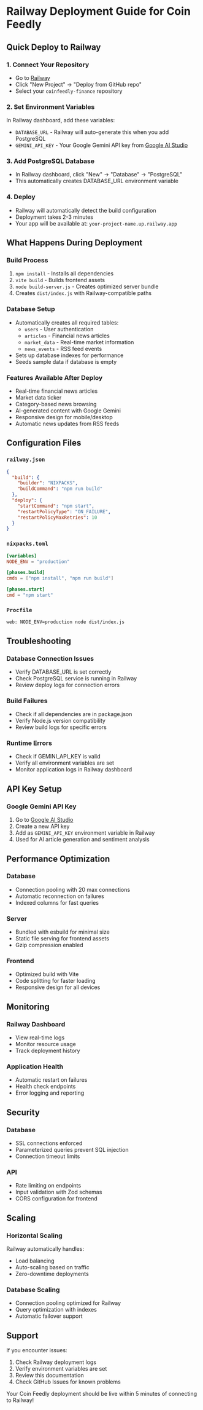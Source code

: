 # Railway Deployment Guide for Coin Feedly

## Quick Deploy to Railway

### 1. Connect Your Repository
- Go to [Railway](https://railway.app)
- Click "New Project" → "Deploy from GitHub repo"
- Select your `coinfeedly-finance` repository

### 2. Set Environment Variables
In Railway dashboard, add these variables:
- `DATABASE_URL` - Railway will auto-generate this when you add PostgreSQL
- `GEMINI_API_KEY` - Your Google Gemini API key from [Google AI Studio](https://makersuite.google.com/app/apikey)

### 3. Add PostgreSQL Database
- In Railway dashboard, click "New" → "Database" → "PostgreSQL"
- This automatically creates DATABASE_URL environment variable

### 4. Deploy
- Railway will automatically detect the build configuration
- Deployment takes 2-3 minutes
- Your app will be available at: `your-project-name.up.railway.app`

## What Happens During Deployment

### Build Process
1. `npm install` - Installs all dependencies
2. `vite build` - Builds frontend assets
3. `node build-server.js` - Creates optimized server bundle
4. Creates `dist/index.js` with Railway-compatible paths

### Database Setup
- Automatically creates all required tables:
  - `users` - User authentication
  - `articles` - Financial news articles
  - `market_data` - Real-time market information
  - `news_events` - RSS feed events
- Sets up database indexes for performance
- Seeds sample data if database is empty

### Features Available After Deploy
- Real-time financial news articles
- Market data ticker
- Category-based news browsing
- AI-generated content with Google Gemini
- Responsive design for mobile/desktop
- Automatic news updates from RSS feeds

## Configuration Files

### `railway.json`
```json
{
  "build": {
    "builder": "NIXPACKS",
    "buildCommand": "npm run build"
  },
  "deploy": {
    "startCommand": "npm start",
    "restartPolicyType": "ON_FAILURE",
    "restartPolicyMaxRetries": 10
  }
}
```

### `nixpacks.toml`
```toml
[variables]
NODE_ENV = "production"

[phases.build]
cmds = ["npm install", "npm run build"]

[phases.start]
cmd = "npm start"
```

### `Procfile`
```
web: NODE_ENV=production node dist/index.js
```

## Troubleshooting

### Database Connection Issues
- Verify DATABASE_URL is set correctly
- Check PostgreSQL service is running in Railway
- Review deploy logs for connection errors

### Build Failures
- Check if all dependencies are in package.json
- Verify Node.js version compatibility
- Review build logs for specific errors

### Runtime Errors
- Check if GEMINI_API_KEY is valid
- Verify all environment variables are set
- Monitor application logs in Railway dashboard

## API Key Setup

### Google Gemini API Key
1. Go to [Google AI Studio](https://makersuite.google.com/app/apikey)
2. Create a new API key
3. Add as `GEMINI_API_KEY` environment variable in Railway
4. Used for AI article generation and sentiment analysis

## Performance Optimization

### Database
- Connection pooling with 20 max connections
- Automatic reconnection on failures
- Indexed columns for fast queries

### Server
- Bundled with esbuild for minimal size
- Static file serving for frontend assets
- Gzip compression enabled

### Frontend
- Optimized build with Vite
- Code splitting for faster loading
- Responsive design for all devices

## Monitoring

### Railway Dashboard
- View real-time logs
- Monitor resource usage
- Track deployment history

### Application Health
- Automatic restart on failures
- Health check endpoints
- Error logging and reporting

## Security

### Database
- SSL connections enforced
- Parameterized queries prevent SQL injection
- Connection timeout limits

### API
- Rate limiting on endpoints
- Input validation with Zod schemas
- CORS configuration for frontend

## Scaling

### Horizontal Scaling
Railway automatically handles:
- Load balancing
- Auto-scaling based on traffic
- Zero-downtime deployments

### Database Scaling
- Connection pooling optimized for Railway
- Query optimization with indexes
- Automatic failover support

## Support

If you encounter issues:
1. Check Railway deployment logs
2. Verify environment variables are set
3. Review this documentation
4. Check GitHub Issues for known problems

Your Coin Feedly deployment should be live within 5 minutes of connecting to Railway!
